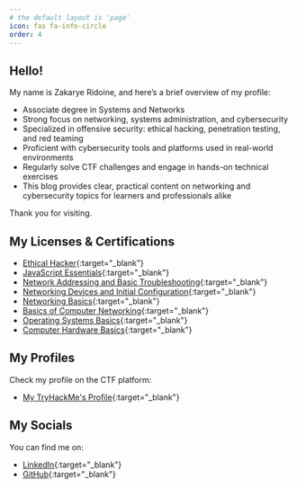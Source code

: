 ```yaml
---
# the default layout is 'page'
icon: fas fa-info-circle
order: 4
---
```


## Hello!

My name is Zakarye Ridoine, and here’s a brief overview of my profile:

- Associate degree in Systems and Networks
- Strong focus on networking, systems administration, and cybersecurity
- Specialized in offensive security: ethical hacking, penetration testing, and red teaming
- Proficient with cybersecurity tools and platforms used in real-world environments
- Regularly solve CTF challenges and engage in hands-on technical exercises
- This blog provides clear, practical content on networking and cybersecurity topics for learners and professionals alike

Thank you for visiting.

## My Licenses & Certifications

* [Ethical Hacker](https://www.credly.com/badges/eed9ea31-54a8-48ba-9b2f-f4946c85dafd/public_url){:target="_blank"}
* [JavaScript Essentials](https://www.credly.com/badges/6e8774d0-7510-4506-92e6-fb2452ed7a9e/public_url){:target="_blank"}
* [Network Addressing and Basic Troubleshooting](https://www.credly.com/badges/783abe16-1ca8-47ff-9019-bafa412a7237/public_url){:target="_blank"}
* [Networking Devices and Initial Configuration](https://www.credly.com/badges/b80bd4ff-9a38-4fe8-be58-d87e012dd738/public_url){:target="_blank"}
* [Networking Basics](https://www.credly.com/badges/47951782-7e50-4345-a89d-03c0bfb20d5c/public_url){:target="_blank"}
* [Basics of Computer Networking](https://verify.mygreatlearning.com/verify/EVIXKXDF){:target="_blank"}
* [Operating Systems Basics](https://www.credly.com/badges/d6ba6187-a7cb-4c6e-8cea-e6b43399a65a/public_url){:target="_blank"}
* [Computer Hardware Basics](https://www.credly.com/badges/a7e371d3-31dc-49d3-97fd-92476200161c/public_url){:target="_blank"}

## My Profiles

Check my profile on the CTF platform:

* [My TryHackMe's Profile](https://tryhackme.com/p/zridoine){:target="_blank"}

## My Socials

You can find me on:
* [LinkedIn](https://www.linkedin.com/in/zakarye-ridoine/){:target="_blank"}
* [GitHub](https://github.com/zridoine){:target="_blank"}





